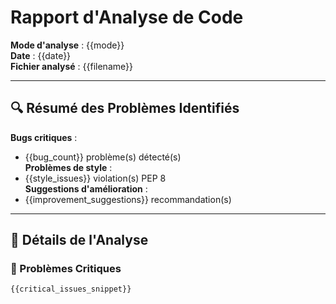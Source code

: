 # Rapport d'Analyse de Code

**Mode d'analyse** : {{mode}}  
**Date** : {{date}}  
**Fichier analysé** : {{filename}}  

---

## 🔍 Résumé des Problèmes Identifiés

**Bugs critiques** :  
- {{bug_count}} problème(s) détecté(s)  
**Problèmes de style** :  
- {{style_issues}} violation(s) PEP 8  
**Suggestions d'amélioration** :  
- {{improvement_suggestions}} recommandation(s)  

---

## 📝 Détails de l'Analyse

### 🐞 Problèmes Critiques
```python
{{critical_issues_snippet}}